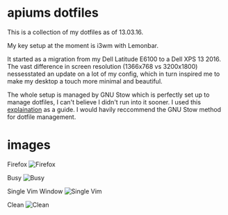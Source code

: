 # apiums dotfiles

This is a collection of my dotfiles as of 13.03.16.

My key setup at the moment is i3wm with Lemonbar. 

It started as a migration from my Dell Latitude E6100 to a Dell XPS 13 2016. The vast difference in screen resolution (1366x768 vs 3200x1800) nessesstated an update on a lot of my config, which in turn inspired me to make my desktop a touch more minimal and beautiful.


The whole setup is managed by GNU Stow which is perfectly set up to manage dotfiles, I can't believe I didn't run into it sooner.
I used this [explaination](http://brandon.invergo.net/news/2012-05-26-using-gnu-stow-to-manage-your-dotfiles.html) as a guide. I would havily reccommend the GNU Stow method for dotfile management. 

# images

Firefox
![Firefox](http://i.imgur.com/TVxtzIi.png)

Busy
![Busy](http://i.imgur.com/cFfxKLM.png)

Single Vim Window
![Single Vim](http://i.imgur.com/1CdpXXT.png)

Clean
![Clean](http://i.imgur.com/w6jOC09.png)
